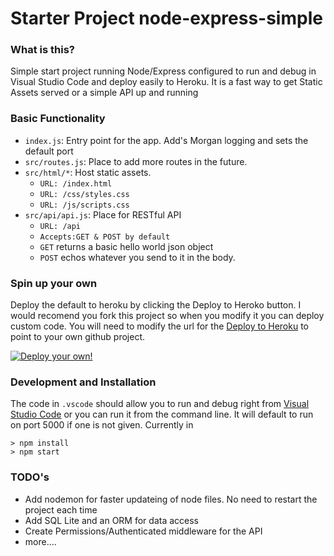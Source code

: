 # Starter Project node-express-simple
### What is this?
Simple start project running Node/Express configured to run and debug 
in Visual Studio Code and deploy easily to Heroku. It is a fast way to 
get Static Assets served or a simple API up and running

### Basic Functionality
- `index.js`: Entry point for the app. Add's Morgan logging and sets the default port
- `src/routes.js`: Place to add more routes in the future.
- `src/html/*`: Host static assets.
    - `URL: /index.html`
    - `URL: /css/styles.css`
    - `URL: /js/scripts.css`
- `src/api/api.js`: Place for RESTful API
    - `URL: /api`
    - `Accepts:GET & POST by default` 
    - `GET` returns a basic hello world json object
    - `POST` echos whatever you send to it in the body.


### Spin up your own
Deploy the default to heroku by clicking the Deploy to Heroko button. I would recomend you fork this project so when you modify it you can deploy custom code. You will need to modify the url for the [Deploy to Heroku](https://devcenter.heroku.com/articles/heroku-button) to point to your own github project.

[![Deploy your own!](https://www.herokucdn.com/deploy/button.svg)](https://dashboard.heroku.com/new?template=https%3A%2F%2Fgithub.com%2Fbrabidou%2Fnode-express-simple)


### Development and Installation
The code in `.vscode` should allow you to run and debug right from [Visual Studio Code](https://code.visualstudio.com/) or you can run it from the command line. It will default to run on port 5000 if one is not given. Currently in 


```
> npm install
> npm start
```


### TODO's
- Add nodemon for faster updateing of node files. No need to restart the project each time
- Add SQL Lite and an ORM for data access
- Create Permissions/Authenticated middleware for the API
- more....